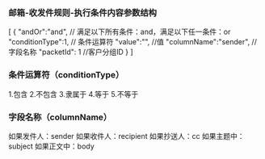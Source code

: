 ### 邮箱-收发件规则-执行条件内容参数结构
[
    {
        "andOr":"and", // 满足以下所有条件：and，满足以下任一条件：or
        "conditionType":1, // 条件运算符 
        "value":"", //值
        "columnName":"sender", //字段名称
        "packetId": 1 //客户分组ID
    }
]


### 条件运算符（conditionType）
1.包含 2.不包含 3.隶属于 4.等于 5.不等于

### 字段名称（columnName）
如果发件人：sender 
如果收件人：recipient 
如果抄送人：cc 
如果主题中：subject 
如果正文中：body